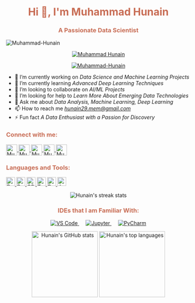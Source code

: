 <h1 align="center" style="color:#c86d55;">Hi 👋, I'm Muhammad Hunain</h1>
<h3 align="center" style="color:#c86d55;">A Passionate Data Scientist</h3>

<p align="left"> <img src="https://komarev.com/ghpvc/?username=Muhammad-Hunain&label=Profile%20views&color=c86d55&style=flat" alt="Muhammad-Hunain" /> </p>

<p align="center"> 
  <a href="https://github.com/ryo-ma/github-profile-trophy">
    <img src="https://github-profile-trophy.vercel.app/?username=Muhammad-Hunain&theme=flat&no-frame=true&margin-w=15&margin-h=15" alt="Muhammad Hunain" />
  </a> 
</p>

<p align="center">
  <a href="https://twitter.com/Muhamma87640881" target="blank">
    <img src="https://img.shields.io/twitter/follow/Muhamma87640881?logo=twitter&style=for-the-badge&color=c86d55" alt="Muhammad-Hunain" />
  </a>
</p>

- 🔭 I’m currently working on *Data Science and Machine Learning Projects*
- 🌱 I’m currently learning *Advanced Deep Learning Techniques*
- 👯 I’m looking to collaborate on *AI/ML Projects*
- 🤝 I’m looking for help to *Learn More About Emerging Data Technologies*
- 💬 Ask me about *Data Analysis, Machine Learning, Deep Learning*
- 📫 How to reach me *hunain29.mem@gmail.com*
- ⚡ Fun fact *A Data Enthusiast with a Passion for Discovery*

<h3 align="left" style="color:#c86d55;">Connect with me:</h3>
<p align="left">
  <a href="https://twitter.com/Muhamma87640881" target="blank">
    <img align="center" src="https://raw.githubusercontent.com/rahuldkjain/github-profile-readme-generator/master/src/images/icons/Social/twitter.svg" alt="Muhammad Hunain" height="30" width="30" />
  </a>
  <a href="https://www.linkedin.com/in/muhammad-hunain-0a025321a/" target="blank">
    <img align="center" src="https://raw.githubusercontent.com/rahuldkjain/github-profile-readme-generator/master/src/images/icons/Social/linked-in-alt.svg" alt="Muhammad Hunain" height="30" width="30" />
  </a>
  <a href="https://www.facebook.com/HunainIsmail.Memons" target="blank">
    <img align="center" src="https://raw.githubusercontent.com/rahuldkjain/github-profile-readme-generator/master/src/images/icons/Social/facebook.svg" alt="Muhammad Hunain" height="30" width="30" />
  </a>
  <a href="https://www.hackerrank.com/hunain29_mem" target="blank">
    <img align="center" src="https://raw.githubusercontent.com/rahuldkjain/github-profile-readme-generator/master/src/images/icons/Social/hackerrank.svg" alt="Muhammad Hunain" height="30" width="30" />
  </a>
  <a href="https://stackoverflow.com/users/story/17804152?newreg=c60d95ca7f6044a5bdcb51681b74c846" target="blank">
    <img align="center" src="https://raw.githubusercontent.com/rahuldkjain/github-profile-readme-generator/master/src/images/icons/Social/stack-overflow.svg" alt="Muhammad Hunain" height="30" width="30" />
  </a>
</p>

<h3 align="left" style="color:#c86d55;">Languages and Tools:</h3>
<p align="left">
  <a href="https://www.python.org" target="_blank">
    <img src="https://img.shields.io/badge/-Python-000?style=flat-square&logo=python&logoColor=white&size=24" alt="Python" height="24" />
  </a>
  <a href="https://www.r-project.org/" target="_blank">
    <img src="https://img.shields.io/badge/-R-000?style=flat-square&logo=r&logoColor=white&size=24" alt="R" height="24" />
  </a>
  <a href="https://www.sql.org/" target="_blank">
    <img src="https://img.shields.io/badge/-SQL-000?style=flat-square&logo=postgresql&logoColor=white&size=24" alt="SQL" height="24" />
  </a>
  <a href="https://www.tensorflow.org/" target="_blank">
    <img src="https://img.shields.io/badge/-TensorFlow-000?style=flat-square&logo=tensorflow&logoColor=white&size=24" alt="TensorFlow" height="24" />
  </a>
  <a href="https://pytorch.org/" target="_blank">
    <img src="https://img.shields.io/badge/-PyTorch-000?style=flat-square&logo=pytorch&logoColor=white&size=24" alt="PyTorch" height="24" />
  </a>
  <a href="https://jupyter.org/" target="_blank">
    <img src="https://img.shields.io/badge/-Jupyter-000?style=flat-square&logo=jupyter&logoColor=white&size=24" alt="Jupyter" height="24" />
  </a>
</p>

<p align="center">
  <img src="https://github-readme-streak-stats.herokuapp.com/?user=Muhammad-Hunain&theme=radical&hide_border=true&border_radius=4.5" alt="Hunain's streak stats" />
</p>

<h3 align="center" style="color:#c86d55;">IDEs that I am Familiar With:</h3>
<p align="center">
  <a href="#" target="_blank"> 
    <img alt="VS Code" src="https://img.shields.io/badge/Visual_Studio_Code-0078D4?style=for-the-badge&logo=visual%20studio%20code&logoColor=white"/>
  </a>
  &emsp;
  <a href="#" target="_blank"> 
    <img alt="Jupyter" src="https://img.shields.io/badge/Jupyter-F37626?style=for-the-badge&logo=jupyter&logoColor=white"/>
  </a>
  &emsp;
  <a href="#" target="_blank"> 
    <img alt="PyCharm" src="https://img.shields.io/badge/PyCharm-000000?style=for-the-badge&logo=pycharm&logoColor=white"/>
  </a>
</p>

<div align="center">
  <img height="180em" src="https://github-readme-stats.vercel.app/api?username=Muhammad-Hunain&theme=radical&show_icons=true&hide_border=true&border_radius=4.5" alt="Hunain's GitHub stats" />
  <img height="180em" src="https://github-readme-stats-eight-theta.vercel.app/api/top-langs/?username=Muhammad-Hunain&layout=compact&langs_count=8&theme=radical&hide_border=true&border_radius=4.5" alt="Hunain's top languages" />
</div>
